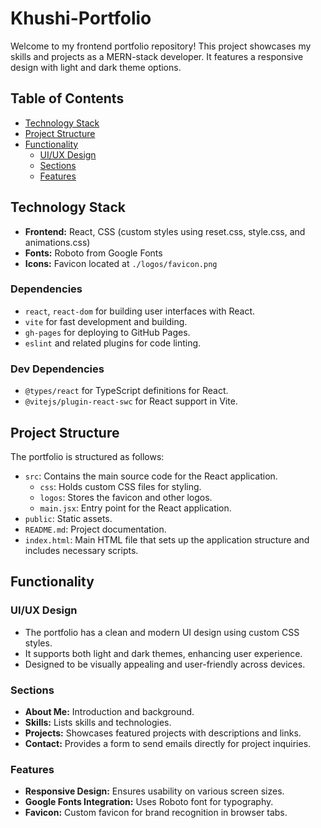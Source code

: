 # Khushi-Portfolio

Welcome to my frontend portfolio repository! This project showcases my skills and projects as a MERN-stack developer. It features a responsive design with light and dark theme options.

## Table of Contents
- [Technology Stack](#technology-stack)
- [Project Structure](#project-structure)
- [Functionality](#functionality)
  - [UI/UX Design](#uiux-design)
  - [Sections](#sections)
  - [Features](#features)


## Technology Stack
- **Frontend:** React, CSS (custom styles using reset.css, style.css, and animations.css)
- **Fonts:** Roboto from Google Fonts
- **Icons:** Favicon located at `./logos/favicon.png`

### Dependencies
- `react`, `react-dom` for building user interfaces with React.
- `vite` for fast development and building.
- `gh-pages` for deploying to GitHub Pages.
- `eslint` and related plugins for code linting.

### Dev Dependencies
- `@types/react` for TypeScript definitions for React.
- `@vitejs/plugin-react-swc` for React support in Vite.

## Project Structure
The portfolio is structured as follows:
- `src`: Contains the main source code for the React application.
  - `css`: Holds custom CSS files for styling.
  - `logos`: Stores the favicon and other logos.
  - `main.jsx`: Entry point for the React application.
- `public`: Static assets.
- `README.md`: Project documentation.
- `index.html`: Main HTML file that sets up the application structure and includes necessary scripts.

## Functionality
### UI/UX Design
- The portfolio has a clean and modern UI design using custom CSS styles.
- It supports both light and dark themes, enhancing user experience.
- Designed to be visually appealing and user-friendly across devices.

### Sections
- **About Me:** Introduction and background.
- **Skills:** Lists skills and technologies.
- **Projects:** Showcases featured projects with descriptions and links.
- **Contact:** Provides a form to send emails directly for project inquiries.

### Features
- **Responsive Design:** Ensures usability on various screen sizes.
- **Google Fonts Integration:** Uses Roboto font for typography.
- **Favicon:** Custom favicon for brand recognition in browser tabs.

